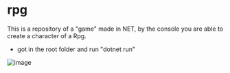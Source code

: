 # rpg
This is a repository of a "game" made in NET, by the console you are able to create a character of a Rpg.

- got in the root folder and run "dotnet run"

![image](https://github.com/joaol23/rpg/assets/91390174/2c174cb7-8fa2-4184-b9ff-58ab483a7b64)

